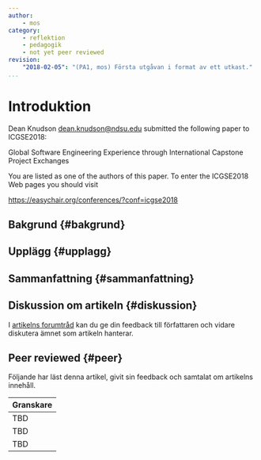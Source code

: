 ```yaml
---
author:
    - mos
category:
    - reflektion
    - pedagogik
    - not yet peer reviewed
revision:
    "2018-02-05": "(PA1, mos) Första utgåvan i format av ett utkast."
...
```

Introduktion
===================================

Dean Knudson <dean.knudson@ndsu.edu> submitted the following
paper to ICGSE2018:

Global Software Engineering Experience through International Capstone Project Exchanges

You are listed as one of the authors of
this paper. To enter the ICGSE2018 Web
pages you should visit

  https://easychair.org/conferences/?conf=icgse2018


<!--more-->


Bakgrund {#bakgrund}
-----------------------



Upplägg {#upplagg}
-----------------------



Sammanfattning {#sammanfattning}
-----------------------



Diskussion om artikeln {#diskussion}
-----------------------

I [artikelns forumtråd](t/XXX) kan du ge din feedback till författaren och vidare diskutera ämnet som artikeln hanterar.



Peer reviewed {#peer}
-----------------------
Följande har läst denna artikel, givit sin feedback och samtalat om artikelns innehåll.

| Granskare |
|-----------|
|TBD |
|TBD |
|TBD |
